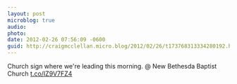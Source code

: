 ```yaml
---
layout: post
microblog: true
audio: 
photo: 
date: 2012-02-26 07:56:09 -0600
guid: http://craigmcclellan.micro.blog/2012/02/26/t173768313334280192.html
---
```

Church sign where we're leading this morning.   @ New Bethesda Baptist Church [t.co/IZ9V7FZ4](http://t.co/IZ9V7FZ4)
